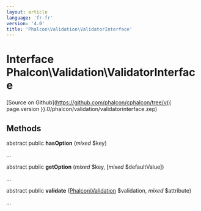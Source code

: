 ```yaml
---
layout: article
language: 'fr-fr'
version: '4.0'
title: 'Phalcon\Validation\ValidatorInterface'
---
```

# Interface **Phalcon\Validation\ValidatorInterface**

[Source on Github](https://github.com/phalcon/cphalcon/tree/v{{ page.version }}.0/phalcon/validation/validatorinterface.zep)

## Methods

abstract public **hasOption** (*mixed* $key)

...

abstract public **getOption** (*mixed* $key, [*mixed* $defaultValue])

...

abstract public **validate** ([Phalcon\Validation](Phalcon_Validation) $validation, *mixed* $attribute)

...